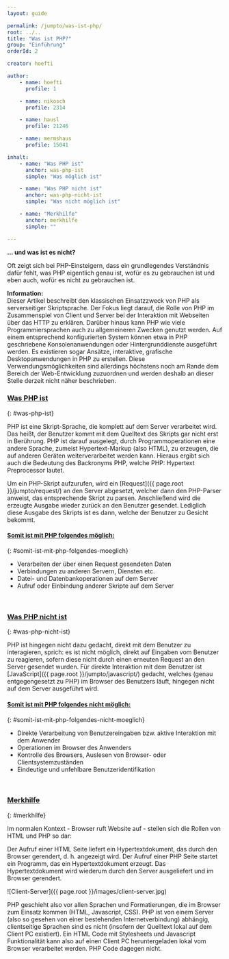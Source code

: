 ```yaml
---
layout: guide

permalink: /jumpto/was-ist-php/
root: ../..
title: "Was ist PHP?"
group: "Einführung"
orderId: 2

creator: hoefti

author:
    - name: hoefti
      profile: 1

    - name: nikosch
      profile: 2314

    - name: hausl
      profile: 21246

    - name: mermshaus
      profile: 15041

inhalt:
    - name: "Was PHP ist"
      anchor: was-php-ist
      simple: "Was möglich ist"

    - name: "Was PHP nicht ist"
      anchor: was-php-nicht-ist
      simple: "Was nicht möglich ist"

    - name: "Merkhilfe"
      anchor: merkhilfe
      simple: ""

---
```


**... und was ist es nicht?**

Oft zeigt sich bei PHP-Einsteigern, dass ein grundlegendes Verständnis dafür fehlt, was PHP eigentlich genau ist, wofür es zu gebrauchen ist und eben auch, wofür es nicht zu gebrauchen ist.

<div class="alert alert-info">
    <strong>Information:</strong><br>
    Dieser Artikel beschreibt den klassischen Einsatzzweck von PHP als serverseitiger Skriptsprache. Der Fokus liegt darauf, die Rolle von PHP im Zusammenspiel von Client und Server bei der Interaktion mit Webseiten über das HTTP zu erklären. Darüber hinaus kann PHP wie viele Programmiersprachen auch zu allgemeineren Zwecken genutzt werden. Auf einem entsprechend konfigurierten System können etwa in PHP geschriebene Konsolenanwendungen oder Hintergrunddienste ausgeführt werden. Es existieren sogar Ansätze, interaktive, grafische Desktopanwendungen in PHP zu erstellen. Diese Verwendungsmöglichkeiten sind allerdings höchstens noch am Rande dem Bereich der Web-Entwicklung zuzuordnen und werden deshalb an dieser Stelle derzeit nicht näher beschrieben.
</div>

### [Was PHP ist](#was-php-ist)
{: #was-php-ist}

PHP ist eine Skript-Sprache, die komplett auf dem Server verarbeitet wird. Das heißt, der Benutzer kommt mit dem Quelltext des Skripts gar nicht erst in Berührung.
PHP ist darauf ausgelegt, durch Programmoperationen eine andere Sprache, zumeist Hypertext-Markup (also HTML), zu erzeugen, die auf anderen Geräten weiterverarbeitet werden kann. Hieraus ergibt sich auch die Bedeutung des Backronyms PHP, welche PHP: Hypertext Preprocessor lautet.

Um ein PHP-Skript aufzurufen, wird ein [Request]({{ page.root }}/jumpto/request/) an den Server abgesetzt, welcher dann den PHP-Parser anweist, das entsprechende Skript zu parsen. Anschließend wird die erzeugte Ausgabe wieder zurück an den Benutzer gesendet. Lediglich diese Ausgabe des Skripts ist es dann, welche der Benutzer zu Gesicht bekommt.


#### [Somit ist mit PHP folgendes möglich:](#somit-ist-mit-php-folgendes-moeglich)
{: #somit-ist-mit-php-folgendes-moeglich}

- Verarbeiten der über einen Request gesendeten Daten
- Verbindungen zu anderen Servern, Diensten etc.
- Datei- und Datenbankoperationen auf dem Server
- Aufruf oder Einbindung anderer Skripte auf dem Server
<br>


### [Was PHP nicht ist](#was-php-nicht-ist)
{: #was-php-nicht-ist}

PHP ist hingegen nicht dazu gedacht, direkt mit dem Benutzer zu interagieren, sprich: es ist nicht möglich, direkt auf Eingaben vom Benutzer zu reagieren, sofern diese nicht durch einen erneuten Request an den Server gesendet wurden.
Für direkte Interaktion mit dem Benutzer ist [JavaScript]({{ page.root }}/jumpto/javascript/) gedacht, welches (genau entgegengesetzt zu PHP) im Browser des Benutzers läuft, hingegen nicht auf dem Server ausgeführt wird.

#### [Somit ist mit PHP folgendes nicht möglich:](#somit-ist-mit-php-folgendes-nicht-moeglich)
{: #somit-ist-mit-php-folgendes-nicht-moeglich}

- Direkte Verarbeitung von Benutzereingaben bzw. aktive Interaktion mit dem Anwender
- Operationen im Browser des Anwenders
- Kontrolle des Browsers, Auslesen von Browser- oder Clientsystemzuständen
- Eindeutige und unfehlbare Benutzeridentifikation
<br>


### [Merkhilfe](#merkhilfe)
{: #merkhilfe}

Im normalen Kontext - Browser ruft Website auf - stellen sich die Rollen von HTML und PHP so dar:

Der Aufruf einer HTML Seite liefert ein Hypertextdokument, das durch den Browser gerendert, d. h. angezeigt wird.
Der Aufruf einer PHP Seite startet ein Programm, das ein Hypertextdokument erzeugt. Das Hypertextdokument wird wiederum durch den Server ausgeliefert und im Browser gerendert.


![Client-Server]({{ page.root }}/images/client-server.jpg)


PHP geschieht also vor allen Sprachen und Formatierungen, die im Browser zum Einsatz kommen (HTML, Javascript, CSS). PHP ist von einem Server (also so gesehen von einer bestehenden Internetverbindung) abhängig, clientseitige Sprachen sind es nicht (insofern der Quelltext lokal auf dem Client PC existiert). Ein HTML Code mit Stylesheets und Javascript Funktionalität kann also auf einen Client PC heruntergeladen lokal vom Browser verarbeitet werden. PHP Code dagegen nicht.

